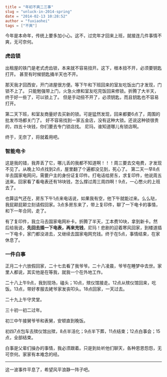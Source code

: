 ```toml

title = "年初不爽二三事"
slug = "unluck-in-2014-spring"
date = "2014-02-13 10:28:52"
author = "fuxiaohei"
tags = ["不爽"]

```

今年是本命年，传统上要多加小心。这不，过完年才回来上班，就接连几件事情不爽，无可奈何。

### 虎齿锁

出租屋的铁门是老式虎齿锁，本来就不容易扭开。这下，根本扭不开，必须要钥匙打开。
甚至有时候钥匙捅半天也不开。

那天我才回西安，开门进屋很方便。等下午和下班回来的室友吃饭出门才发现，门锁不上了。
只能勉强带上门，火急火燎和室友吃完饭回来修锁。折腾了大半天，终于好一些了，可以锁上了。
但是手动扭不开了，必须钥匙，而且钥匙也不容易打开。

第二天下班，和室友商量好去买新的锁。可是猛然发现，回来都要6点了，周围的批发市场都关门了。
好不容易找到一家五金店，没有这种大锁。还说这种锁很贵的，四五十块钱，你们要去专门锁店找。
尼玛，谁知道哪儿有锁店啊。

终于，无奈了，将就着用吧。<!--more-->

### 智能电卡

这是我的错，我弄丢了它，哪儿丢的我都不知道啊！！！周三要去交电费，才发现不见了。从晚上10点找到2点，屋里翻了个遍都没见到，死心了。
第二天一早8点半去国家电网问，需要户主的身份证复印件。打电话给房东，求复印件，他说周五送来。回家看了看电表还有18块钱，怎么撑过周三周四啊！9点，一心憋火的上班去了。

也算运气还在，房东下午1点来电话说，如果我有空，他下午就能过来。么么哒，我屁颠屁颠立刻请假回家。3点多房东来了，带上复印件，聊了一下电卡的事情，和下一年合同，走了。

有了复印件，我立马去国家电网补卡。折腾了半天，工本费10块，拿到新卡。然后给我说，**先回去插一下电表，再来充钱**，尼玛！悲剧的迎着寒风回家，到楼道插一下电卡，家门都没进去，又继续去国家电网充钱。终于在5点，事情结束，在家休息了。

### 一件白事

正月二十六放假回家，二十七去看了我爷爷。二十八凌晨，爷爷在睡梦中去世。家里人都说，其实他是在等我，就我一个在外地工作。

二十八上午9点，我到现场，磕头；10点，殡仪馆接走。12点从殡仪馆回来，吃饭。13点，带好孝服去姥爷家发丧叩头。18点回家，一天过去。

二十九上午守灵堂。

三十初一初二过年。

初三中午接舅爷爷和表舅，安顿直到晚饭。

初四7点包车去殡仪馆出殡，8点半活化；9点半下葬，11点结束；12点白事会；15点，全部结束。

白事是父辈们操办的事情，我必须跟着。只是到处听他们聊天，各种恩恩怨怨，无可奈何。家家有本难念的经。

---------

这一波事件平息了，希望风平浪静一阵子吧。
